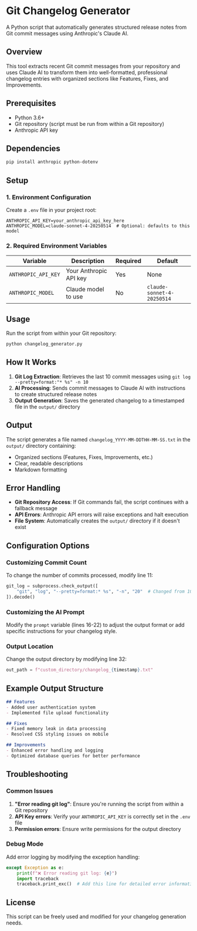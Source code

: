 <!--
This documentation was auto-generated by Claude on 2025-05-31T17-02-36.
Source file: ./tools/changelog.py
-->

# Git Changelog Generator

A Python script that automatically generates structured release notes from Git commit messages using Anthropic's Claude AI.

## Overview

This tool extracts recent Git commit messages from your repository and uses Claude AI to transform them into well-formatted, professional changelog entries with organized sections like Features, Fixes, and Improvements.

## Prerequisites

- Python 3.6+
- Git repository (script must be run from within a Git repository)
- Anthropic API key

## Dependencies

```bash
pip install anthropic python-dotenv
```

## Setup

### 1. Environment Configuration

Create a `.env` file in your project root:

```env
ANTHROPIC_API_KEY=your_anthropic_api_key_here
ANTHROPIC_MODEL=claude-sonnet-4-20250514  # Optional: defaults to this model
```

### 2. Required Environment Variables

| Variable | Description | Required | Default |
|----------|-------------|----------|---------|
| `ANTHROPIC_API_KEY` | Your Anthropic API key | Yes | None |
| `ANTHROPIC_MODEL` | Claude model to use | No | `claude-sonnet-4-20250514` |

## Usage

Run the script from within your Git repository:

```bash
python changelog_generator.py
```

## How It Works

1. **Git Log Extraction**: Retrieves the last 10 commit messages using `git log --pretty=format:"* %s" -n 10`
2. **AI Processing**: Sends commit messages to Claude AI with instructions to create structured release notes
3. **Output Generation**: Saves the generated changelog to a timestamped file in the `output/` directory

## Output

The script generates a file named `changelog_YYYY-MM-DDTHH-MM-SS.txt` in the `output/` directory containing:

- Organized sections (Features, Fixes, Improvements, etc.)
- Clear, readable descriptions
- Markdown formatting

## Error Handling

- **Git Repository Access**: If Git commands fail, the script continues with a fallback message
- **API Errors**: Anthropic API errors will raise exceptions and halt execution
- **File System**: Automatically creates the `output/` directory if it doesn't exist

## Configuration Options

### Customizing Commit Count

To change the number of commits processed, modify line 11:

```python
git_log = subprocess.check_output([
    "git", "log", "--pretty=format:* %s", "-n", "20"  # Changed from 10 to 20
]).decode()
```

### Customizing the AI Prompt

Modify the `prompt` variable (lines 16-22) to adjust the output format or add specific instructions for your changelog style.

### Output Location

Change the output directory by modifying line 32:

```python
out_path = f"custom_directory/changelog_{timestamp}.txt"
```

## Example Output Structure

```markdown
## Features
- Added user authentication system
- Implemented file upload functionality

## Fixes  
- Fixed memory leak in data processing
- Resolved CSS styling issues on mobile

## Improvements
- Enhanced error handling and logging
- Optimized database queries for better performance
```

## Troubleshooting

### Common Issues

1. **"Error reading git log"**: Ensure you're running the script from within a Git repository
2. **API Key errors**: Verify your `ANTHROPIC_API_KEY` is correctly set in the `.env` file
3. **Permission errors**: Ensure write permissions for the output directory

### Debug Mode

Add error logging by modifying the exception handling:

```python
except Exception as e:
    print(f"❌ Error reading git log: {e}")
    import traceback
    traceback.print_exc()  # Add this line for detailed error information
```

## License

This script can be freely used and modified for your changelog generation needs.